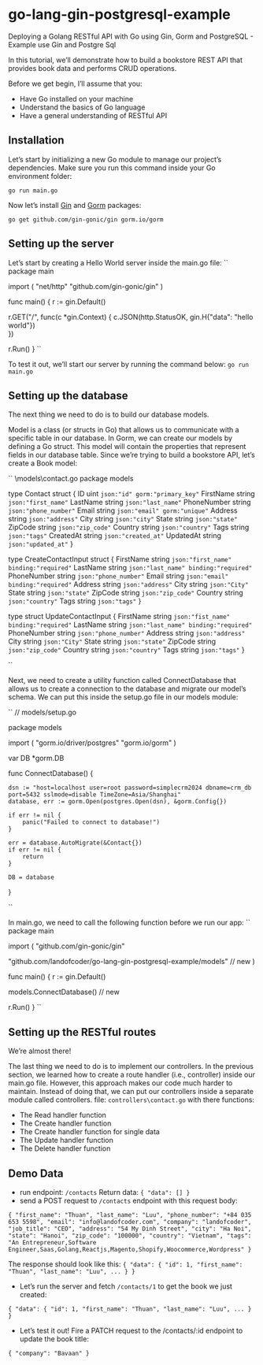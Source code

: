# go-lang-gin-postgresql-example
Deploying a Golang RESTful API with Go using Gin, Gorm and PostgreSQL - Example use Gin and Postgre Sql

In this tutorial, we’ll demonstrate how to build a bookstore REST API that provides book data and performs CRUD operations.

Before we get begin, I’ll assume that you:

- Have Go installed on your machine
- Understand the basics of Go language
- Have a general understanding of RESTful API

## Installation

Let’s start by initializing a new Go module to manage our project’s dependencies. 
Make sure you run this command inside your Go environment folder:

``go run main.go``

Now let’s install [Gin](https://github.com/gin-gonic/gin) and [Gorm](https://github.com/jinzhu/gorm) packages:

``go get github.com/gin-gonic/gin gorm.io/gorm``

## Setting up the server

Let’s start by creating a Hello World server inside the main.go file:
``
package main

import (
  "net/http"
  "github.com/gin-gonic/gin"
)

func main() {
  r := gin.Default()

  r.GET("/", func(c *gin.Context) {
    c.JSON(http.StatusOK, gin.H{"data": "hello world"})    
  })

  r.Run()
}
``

To test it out, we’ll start our server by running the command below:
``go run main.go``

## Setting up the database

The next thing we need to do is to build our database models.

Model is a class (or structs in Go) that allows us to communicate with a specific table in our database. In Gorm, we can create our models by defining a Go struct. This model will contain the properties that represent fields in our database table. Since we’re trying to build a bookstore API, let’s create a Book model:

``
\\models\contact.go
package models

type Contact struct {
	ID          uint   `json:"id" gorm:"primary_key"`
	FirstName   string `json:"first_name"`
	LastName    string `json:"last_name"`
	PhoneNumber string `json:"phone_number"`
	Email       string `json:"email" gorm:"unique"`
	Address     string `json:"address"`
	City        string `json:"city"`
	State       string `json:"state"`
	ZipCode     string `json:"zip_code"`
	Country     string `json:"country"`
	Tags        string `json:"tags"`
	CreatedAt   string `json:"created_at"`
	UpdatedAt   string `json:"updated_at"`
}

type CreateContactInput struct {
	FirstName   string `json:"first_name" binding:"required"`
	LastName    string `json:"last_name" binding:"required"`
	PhoneNumber string `json:"phone_number"`
	Email       string `json:"email" binding:"required"`
	Address     string `json:"address"`
	City        string `json:"City"`
	State       string `json:"state"`
	ZipCode     string `json:"zip_code"`
	Country     string `json:"country"`
	Tags        string `json:"tags"`
}

type struct UpdateContactInput {
	FirstName  string `json:"fist_name" binding:"required"`
	LastName string `json:"last_name" binding:"required"`
	PhoneNumber string `json:"phone_number"`
	Address string `json:"address"`
	City string `json:"City"`
	State string `json:"state"`
	ZipCode string `json:"zip_code"`
	Country string `json:"country"`
	Tags string `json:"tags"`
}

``

Next, we need to create a utility function called ConnectDatabase that allows us to create a connection to the database and migrate our model’s schema. 
We can put this inside the setup.go file in our models module:

``
// models/setup.go

package models

import (
	"gorm.io/driver/postgres"
	"gorm.io/gorm"
)

var DB *gorm.DB

func ConnectDatabase() {

	dsn := "host=localhost user=root password=simplecrm2024 dbname=crm_db port=5432 sslmode=disable TimeZone=Asia/Shanghai"
	database, err := gorm.Open(postgres.Open(dsn), &gorm.Config{})

	if err != nil {
		panic("Failed to connect to database!")
	}

	err = database.AutoMigrate(&Contact{})
	if err != nil {
		return
	}

	DB = database
}

``

In main.go, we need to call the following function before we run our app:
``
package main

import (
  "github.com/gin-gonic/gin"

  "github.com/landofcoder/go-lang-gin-postgresql-example/models" // new
)

func main() {
  r := gin.Default()

  models.ConnectDatabase() // new

  r.Run()
}
``

## Setting up the RESTful routes

We’re almost there!

The last thing we need to do is to implement our controllers. In the previous section, we learned how to create a route handler (i.e., controller) inside our main.go file. 
However, this approach makes our code much harder to maintain. 
Instead of doing that, we can put our controllers inside a separate module called controllers.
file: ``controllers\contact.go`` with there functions:

- The Read handler function
- The Create handler function
- The Create handler function for single data
- The Update handler function
- The Delete handler function

## Demo Data

- run endpoint: ``/contacts``
Return data:
``
{
  "data": []
}
``
- send a POST request to ``/contacts`` endpoint with this request body:

``
{
  "first_name": "Thuan",
  "last_name": "Luu",
  "phone_number": "+84 035 653 5598",
  "email": "info@landofcoder.com",
  "company": "landofcoder",
  "job_title": "CEO",
  "address": "54 My Dinh Street",
  "city": "Ha Noi",
  "state": "Hanoi",
  "zip_code": "100000",
  "country": "Vietnam",
  "tags": "An Entrepreneur,Software Engineer,Saas,Golang,Reactjs,Magento,Shopify,Woocommerce,Wordpress"
}
``

The response should look like this:
``
{
  "data": {
    "id": 1,
    "first_name": "Thuan",
    "last_name": "Luu",
    ...
  }
}
``

- Let’s run the server and fetch ``/contacts/1`` to get the book we just created:

``
{
  "data": {
    "id": 1,
    "first_name": "Thuan",
    "last_name": "Luu",
    ...
  }
}
``

- Let’s test it out! Fire a PATCH request to the /contacts/:id endpoint to update the book title:

``
{
  "company": "Bavaan"
}
``